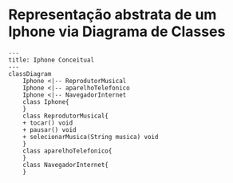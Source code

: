 # Representação abstrata de um Iphone via Diagrama de Classes 
```` mermaid
---
title: Iphone Conceitual
---
classDiagram
	Iphone <|-- ReprodutorMusical
	Iphone <|-- aparelhoTelefonico
	Iphone <|-- NavegadorInternet
	class Iphone{
	}
	class ReprodutorMusical{
	+ tocar() void
	+ pausar() void
	+ selecionarMusica(String musica) void
	}
	class aparelhoTelefonico{
	}
	class NavegadorInternet{
	}
````
